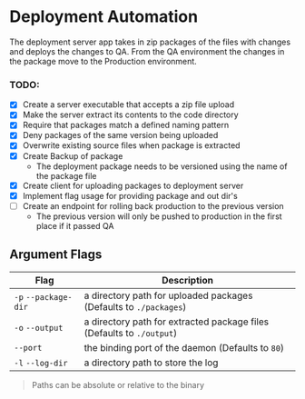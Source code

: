 # Deployment Automation

The deployment server app takes in zip packages of the files with changes and
deploys the changes to QA. From the QA environment the changes in the package
move to the Production environment.

### TODO:
- [x] Create a server executable that accepts a zip file upload
- [x] Make the server extract its contents to the code directory
- [x] Require that packages match a defined naming pattern
- [x] Deny packages of the same version being uploaded
- [x] Overwrite existing source files when package is extracted
- [x] Create Backup of package
	* The deployment package needs to be versioned using the name of the package
	file
- [x] Create client for uploading packages to deployment server
- [x] Implement flag usage for providing package and out dir's
- [ ] Create an endpoint for rolling back production to the previous version
	* The previous version will only be pushed to production in the first place
	if it passed QA

## Argument Flags

 Flag | Description
 --- | -----------
`-p` `--package-dir` | a directory path for uploaded packages (Defaults to `./packages`)
`-o` `--output` | a directory path for extracted package files (Defaults to `./output`)
`--port` | the binding port of the daemon (Defaults to `80`)
`-l` `--log-dir` | a directory path to store the log

> Paths can be absolute or relative to the binary